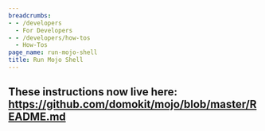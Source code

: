 ```yaml
---
breadcrumbs:
- - /developers
  - For Developers
- - /developers/how-tos
  - How-Tos
page_name: run-mojo-shell
title: Run Mojo Shell
---
```


## These instructions now live here: <https://github.com/domokit/mojo/blob/master/README.md>